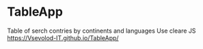 # TableApp
Table of serch contries by continents and languages
Use cleare JS
https://Vsevolod-IT.github.io/TableApp/
